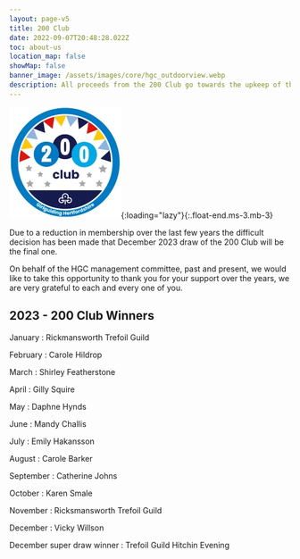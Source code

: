 ```yaml
---
layout: page-v5
title: 200 Club
date: 2022-09-07T20:48:28.022Z
toc: about-us
location_map: false
showMap: false
banner_image: /assets/images/core/hgc_outdoorview.webp
description: All proceeds from the 200 Club go towards the upkeep of the Girlguiding Hertfordshire County Centre, Cottered.
---
```

![200 club logo](/assets/images/2023/05/200-club.webp){:loading="lazy"}{:.float-end.ms-3.mb-3}

Due to a reduction in membership over the last few years the difficult decision has been made that December 2023 draw of the 200 Club will be the final one.

On behalf of the HGC management committee, past and present, we would like to take this opportunity to thank you for your support over the years, we are very grateful to each and every one of you.

## 2023 - 200 Club Winners

January
: Rickmansworth Trefoil Guild

February
: Carole Hildrop

March
: Shirley Featherstone

April
: Gilly Squire

May
: Daphne Hynds

June
: Mandy Challis

July
: Emily Hakansson

August
: Carole Barker

September
: Catherine Johns

October
: Karen Smale

November
: Ricksmansworth Trefoil Guild

December
: Vicky Willson

December super draw winner
: Trefoil Guild Hitchin Evening
